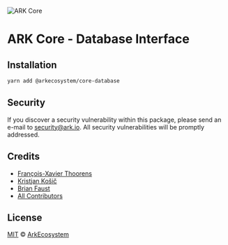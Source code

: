 ![ARK Core](https://i.imgur.com/1aP6F2o.png)

# ARK Core - Database Interface

## Installation

```bash
yarn add @arkecosystem/core-database
```

## Security

If you discover a security vulnerability within this package, please send an e-mail to security@ark.io. All security vulnerabilities will be promptly addressed.

## Credits

- [François-Xavier Thoorens](https://github.com/fix)
- [Kristjan Košič](https://github.com/kristjank)
- [Brian Faust](https://github.com/faustbrian)
- [All Contributors](../../contributors)

## License

[MIT](LICENSE) © [ArkEcosystem](https://ark.io)
